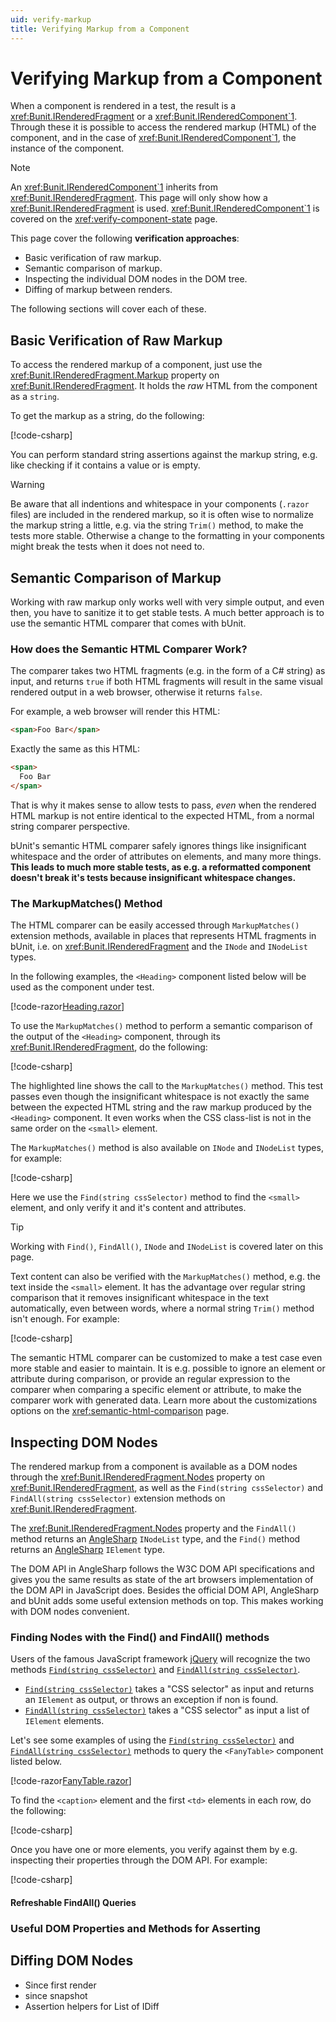 ```yaml
---
uid: verify-markup
title: Verifying Markup from a Component
---
```


# Verifying Markup from a Component

When a component is rendered in a test, the result is a <xref:Bunit.IRenderedFragment> or a <xref:Bunit.IRenderedComponent`1>. Through these it is possible to access the rendered markup (HTML) of the component, and in the case of <xref:Bunit.IRenderedComponent`1>, the instance of the component. 

> [!NOTE]
> An <xref:Bunit.IRenderedComponent`1> inherits from <xref:Bunit.IRenderedFragment>. This page will only show how a <xref:Bunit.IRenderedFragment> is used. <xref:Bunit.IRenderedComponent`1> is covered on the <xref:verify-component-state> page.

This page cover the following **verification approaches**:

- Basic verification of raw markup.
- Semantic comparison of markup.
- Inspecting the individual DOM nodes in the DOM tree.
- Diffing of markup between renders.

The following sections will cover each of these.

## Basic Verification of Raw Markup

To access the rendered markup of a component, just use the <xref:Bunit.IRenderedFragment.Markup> property on <xref:Bunit.IRenderedFragment>. It holds the *raw* HTML from the component as a `string`. 

To get the markup as a string, do the following:

[!code-csharp[](../../../samples/tests/xunit/VerifyMarkupExamples.cs?start=16&end=21&highlight=5)]

You can perform standard string assertions against the markup string, e.g. like checking if it contains a value or is empty.

> [!WARNING]
> Be aware that all indentions and whitespace in your components (`.razor` files) are included in the rendered markup, so it is often wise to normalize the markup string a little, e.g. via the string `Trim()` method, to make the tests more stable. Otherwise a change to the formatting in your components might break the tests when it does not need to.

## Semantic Comparison of Markup

Working with raw markup only works well with very simple output, and even then, you have to sanitize it to get stable tests. A much better approach is to use the semantic HTML comparer that comes with bUnit.

### How does the Semantic HTML Comparer Work?

The comparer takes two HTML fragments (e.g. in the form of a C# string) as input, and returns `true` if both HTML fragments will result in the same visual rendered output in a web browser, otherwise it returns `false`.

For example, a web browser will render this HTML:

```html
<span>Foo Bar</span>
```

Exactly the same as this HTML:

```html
<span>
  Foo Bar
</span>
```

That is why it makes sense to allow tests to pass, _even_ when the rendered HTML markup is not entire identical to the expected HTML, from a normal string comparer perspective.

bUnit's semantic HTML comparer safely ignores things like insignificant whitespace and the order of attributes on elements, and many more things. **This leads to much more stable tests, as e.g. a reformatted component doesn't break it's tests because insignificant whitespace changes.**

### The MarkupMatches() Method

The HTML comparer can be easily accessed through `MarkupMatches()` extension methods, available in places that represents HTML fragments in bUnit, i.e. on <xref:Bunit.IRenderedFragment> and the `INode` and `INodeList` types.

In the following examples, the `<Heading>` component listed below will be used as the component under test.

[!code-razor[Heading.razor](../../../samples/components/Heading.razor)]

To use the `MarkupMatches()` method to perform a semantic comparison of the output of the `<Heading>` component, through its <xref:Bunit.IRenderedFragment>, do the following:

[!code-csharp[](../../../samples/tests/xunit/VerifyMarkupExamples.cs?start=27&end=34&highlight=5-9)]

The highlighted line shows the call to the `MarkupMatches()` method. This test passes even though the insignificant whitespace is not exactly the same between the expected HTML string and the raw markup produced by the `<Heading>` component. It even works when the CSS class-list is not in the same order on the `<small>` element.

The `MarkupMatches()` method is also available on `INode` and `INodeList` types, for example:

[!code-csharp[](../../../samples/tests/xunit/VerifyMarkupExamples.cs?start=40&end=45&highlight=5-6)]

Here we use the `Find(string cssSelector)` method to find the `<small>` element, and only verify it and it's content and attributes.

> [!TIP]
> Working with `Find()`, `FindAll()`, `INode` and `INodeList` is covered later on this page.

Text content can also be verified with the `MarkupMatches()` method, e.g. the text inside the `<small>` element. It has the advantage over regular string comparison that it removes insignificant whitespace in the text automatically, even between words, where a normal string `Trim()` method isn't enough. For example:

[!code-csharp[](../../../samples/tests/xunit/VerifyMarkupExamples.cs?start=51&end=56&highlight=5)]

The semantic HTML comparer can be customized to make a test case even more stable and easier to maintain. It is e.g. possible to ignore an element or attribute during comparison, or provide an regular expression to the comparer when comparing a specific element or attribute, to make the comparer work with generated data. Learn more about the customizations options on the <xref:semantic-html-comparison> page.

## Inspecting DOM Nodes

The rendered markup from a component is available as a DOM nodes through the <xref:Bunit.IRenderedFragment.Nodes> property on <xref:Bunit.IRenderedFragment>, as well as the `Find(string cssSelector)` and `FindAll(string cssSelector)` extension methods on <xref:Bunit.IRenderedFragment>.

The <xref:Bunit.IRenderedFragment.Nodes> property and the `FindAll()` method returns an [AngleSharp](https://anglesharp.github.io/) `INodeList` type, and the `Find()` method returns an [AngleSharp](https://anglesharp.github.io/) `IElement` type. 

The DOM API in AngleSharp follows the W3C DOM API specifications and gives you the same results as state of the art browsers implementation of the DOM API in JavaScript does. Besides the official DOM API, AngleSharp and bUnit adds some useful extension methods on top. This makes working with DOM nodes convenient.

### Finding Nodes with the Find() and FindAll() methods

Users of the famous JavaScript framework [jQuery](https://jquery.com/) will recognize the two methods [`Find(string cssSelector)`](xref:Bunit.RenderedFragmentExtensions.Find(Bunit.IRenderedFragment,System.String)) and [`FindAll(string cssSelector)`](xref:Bunit.RenderedFragmentExtensions.FindAll(Bunit.IRenderedFragment,System.String,System.Boolean)). 

- [`Find(string cssSelector)`](xref:Bunit.RenderedFragmentExtensions.Find(Bunit.IRenderedFragment,System.String)) takes a "CSS selector" as input and returns an `IElement` as output, or throws an exception if non is found.
- [`FindAll(string cssSelector)`](xref:Bunit.RenderedFragmentExtensions.FindAll(Bunit.IRenderedFragment,System.String,System.Boolean)) takes a "CSS selector" as input a list of `IElement` elements.

Let's see some examples of using the [`Find(string cssSelector)`](xref:Bunit.RenderedFragmentExtensions.Find(Bunit.IRenderedFragment,System.String)) and [`FindAll(string cssSelector)`](xref:Bunit.RenderedFragmentExtensions.FindAll(Bunit.IRenderedFragment,System.String,System.Boolean)) methods to query the `<FanyTable>` component listed below.

[!code-razor[FanyTable.razor](../../../samples/components/FanyTable.razor)]

To find the `<caption>` element and the first `<td>` elements in each row, do the following:

[!code-csharp[](../../../samples/tests/xunit/VerifyMarkupExamples.cs?start=62&end=67&highlight=5-6)]

Once you have one or more elements, you verify against them by e.g. inspecting their properties through the DOM API. For example:

[!code-csharp[](../../../samples/tests/xunit/VerifyMarkupExamples.cs?start=69&end=71)]





#### Refreshable FindAll() Queries

### Useful DOM Properties and Methods for Asserting 

## Diffing DOM Nodes

- Since first render
- since snapshot
- Assertion helpers for List of IDiff
